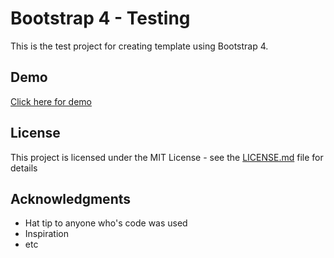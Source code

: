 # Bootstrap 4 - Testing

This is the test project for creating template using Bootstrap 4.

## Demo

[Click here for demo](http://bootstrap4-test01.lukelee01.net.s3-website-us-east-1.amazonaws.com)



## License

This project is licensed under the MIT License - see the [LICENSE.md](LICENSE.md) file for details

## Acknowledgments

* Hat tip to anyone who's code was used
* Inspiration
* etc

